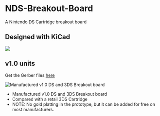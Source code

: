 # NDS-Breakout-Board
 A Nintendo DS Cartridge breakout board

## Designed with KiCad
![](https://upload.wikimedia.org/wikipedia/commons/5/59/KiCad-Logo.svg)

## v1.0 units

Get the Gerber files [here](https://github.com/pedro-javierf/dscartpcb/releases/tag/v1.0)

![Manufactured v1.0 DS and 3DS Breakout board](https://raw.githubusercontent.com/pedro-javierf/dscartpcb/main/board.png?token=ADDA4ZXDSTRA2M477LOJ72LAGAS4O)

* Manufactured v1.0 DS and 3DS Breakout board
* Compared with a retail 3DS Cartridge
* NOTE: No gold platting in the prototype, but it can be added for free on most manufacturers.
